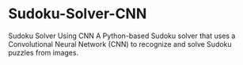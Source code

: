 # Sudoku-Solver-CNN
Sudoku Solver Using CNN A Python-based Sudoku solver that uses a Convolutional Neural Network (CNN) to recognize and solve Sudoku puzzles from images.
